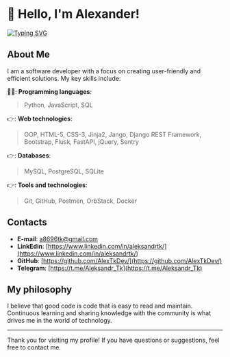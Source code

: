# 👋 Hello, I'm Alexander!

[![Typing SVG](https://readme-typing-svg.demolab.com?font=Fira+Code&size=30&duration=3000&pause=500&color=28B3F7&random=false&width=700&lines=Back-end+Developer;Just+a+good+man;Technology+and+programming+enthusiast)](https://git.io/typing-svg)

## About Me

I am a software developer with a focus on creating user-friendly and efficient solutions. My key skills include:

👨‍💻: **Programming languages**:
 > Python, JavaScript, SQL

👉: **Web technologies**:
> OOP, HTML-5, CSS-3, Jinja2, Jango, Django REST Framework, Bootstrap, Flusk, FastAPI, jQuery, Sentry
  
👉: **Databases**:
> MySQL, PostgreSQL, SQLite
  
👉: **Tools and technologies**:
> Git, GitHub, Postmen, OrbStack, Docker

## Contacts

- **E-mail**: [a8696tk@gmail.com](mailto:a8696tk@gmail.com)
- **LinkEdin**: [https://www.linkedin.com/in/aleksandrtk/](https://www.linkedin.com/in/aleksandrtk/)
- **GitHub**: [https://github.com/AlexTkDev/](https://github.com/AlexTkDev/)
- **Telegram**: [https://t.me/Aleksandr_Tk](https://t.me/Aleksandr_Tk)


## My philosophy

I believe that good code is code that is easy to read and maintain. Continuous learning and sharing knowledge with the community is what drives me in the world of technology.

---

Thank you for visiting my profile! If you have questions or suggestions, feel free to contact me.
